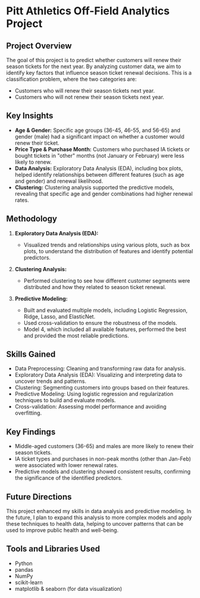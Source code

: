 # Pitt Athletics Off-Field Analytics Project

## Project Overview
The goal of this project is to predict whether customers will renew their season tickets for the next year. By analyzing customer data, we aim to identify key factors that influence season ticket renewal decisions. This is a classification problem, where the two categories are:
- Customers who will renew their season tickets next year.
- Customers who will not renew their season tickets next year.

## Key Insights
- **Age & Gender:** Specific age groups (36-45, 46-55, and 56-65) and gender (male) had a significant impact on whether a customer would renew their ticket.
- **Price Type & Purchase Month:** Customers who purchased IA tickets or bought tickets in "other" months (not January or February) were less likely to renew.
- **Data Analysis:** Exploratory Data Analysis (EDA), including box plots, helped identify relationships between different features (such as age and gender) and renewal likelihood.
- **Clustering:** Clustering analysis supported the predictive models, revealing that specific age and gender combinations had higher renewal rates.

## Methodology
1. **Exploratory Data Analysis (EDA):**
   - Visualized trends and relationships using various plots, such as box plots, to understand the distribution of features and identify potential predictors.
   
2. **Clustering Analysis:**
   - Performed clustering to see how different customer segments were distributed and how they related to season ticket renewal.

3. **Predictive Modeling:**
   - Built and evaluated multiple models, including Logistic Regression, Ridge, Lasso, and ElasticNet.
   - Used cross-validation to ensure the robustness of the models.
   - Model 4, which included all available features, performed the best and provided the most reliable predictions.

## Skills Gained
- Data Preprocessing: Cleaning and transforming raw data for analysis.
- Exploratory Data Analysis (EDA): Visualizing and interpreting data to uncover trends and patterns.
- Clustering: Segmenting customers into groups based on their features.
- Predictive Modeling: Using logistic regression and regularization techniques to build and evaluate models.
- Cross-validation: Assessing model performance and avoiding overfitting.

## Key Findings
- Middle-aged customers (36-65) and males are more likely to renew their season tickets.
- IA ticket types and purchases in non-peak months (other than Jan-Feb) were associated with lower renewal rates.
- Predictive models and clustering showed consistent results, confirming the significance of the identified predictors.

## Future Directions
This project enhanced my skills in data analysis and predictive modeling. In the future, I plan to expand this analysis to more complex models and apply these techniques to health data, helping to uncover patterns that can be used to improve public health and well-being.

## Tools and Libraries Used
- Python
- pandas
- NumPy
- scikit-learn
- matplotlib & seaborn (for data visualization)
